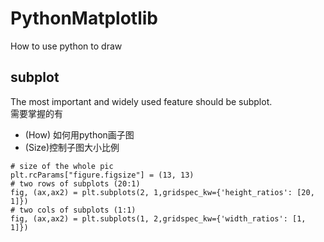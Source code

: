 # PythonMatplotlib
How to use python to draw
## subplot
The most important and widely used feature should be subplot. \
需要掌握的有 
- (How) 如何用python画子图 
- (Size)控制子图大小比例 
```
# size of the whole pic
plt.rcParams["figure.figsize"] = (13, 13)
# two rows of subplots (20:1)
fig, (ax,ax2) = plt.subplots(2, 1,gridspec_kw={'height_ratios': [20, 1]})
# two cols of subplots (1:1)
fig, (ax,ax2) = plt.subplots(1, 2,gridspec_kw={'width_ratios': [1, 1]})
```
